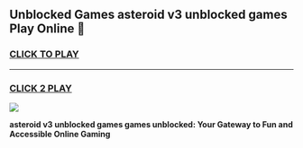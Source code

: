 
## Unblocked Games asteroid v3 unblocked games Play Online 👋
<h3>
<a href="https://news.freeplayer.one?title=asteroid_v3_unblocked_games&ref=17F">CLICK TO PLAY</a></h3>
<hr>

<h3>
<a href="https://news.freeplayer.one?title=asteroid_v3_unblocked_games&ref=17F">CLICK 2 PLAY</a>
  
</h3>

<a href="https://news.freeplayer.one?title=asteroid_v3_unblocked_games&ref=17F/"><img src="https://clearcache.store/games.png"></a>


**asteroid v3 unblocked games games unblocked: Your Gateway to Fun and Accessible Online Gaming**
